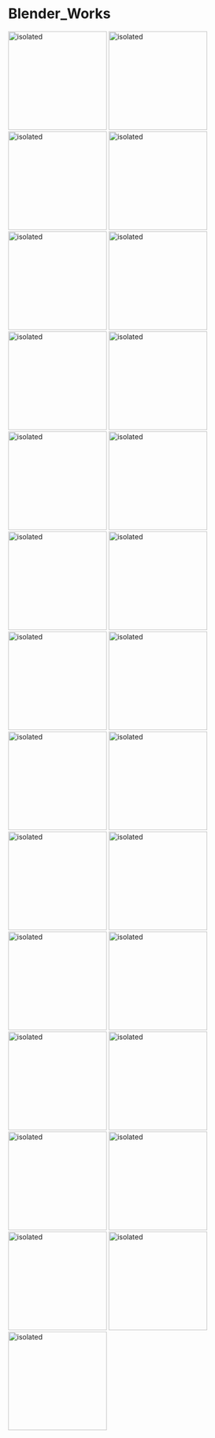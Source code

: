 # Blender_Works

<img src="./Alphabets/AB1.png" alt="isolated" height="200"/> <img src="./Alphabets/AB2.png" alt="isolated" height="200"/>
<img src="./Alphabets/AB3.png" alt="isolated" height="200"/> <img src="./Alphabets/c.png" alt="isolated" height="200"/>
<img src="./Alphabets/d.png" alt="isolated" height="200"/> <img src="./Alphabets/e.png" alt="isolated" height="200"/>
<img src="./Alphabets/f.png" alt="isolated" height="200"/> <img src="./Alphabets/g.png" alt="isolated" height="200"/>
<img src="./Alphabets/h.png" alt="isolated" height="200"/> <img src="./Alphabets/i.png" alt="isolated" height="200"/>
<img src="./Alphabets/j.png" alt="isolated" height="200"/> <img src="./Alphabets/k.png" alt="isolated" height="200"/>
<img src="./Alphabets/l.png" alt="isolated" height="200"/> <img src="./Alphabets/m.png" alt="isolated" height="200"/>
<img src="./Alphabets/n.png" alt="isolated" height="200"/> <img src="./Alphabets/o.png" alt="isolated" height="200"/>
<img src="./Alphabets/p.png" alt="isolated" height="200"/> <img src="./Alphabets/q.png" alt="isolated" height="200"/>
<img src="./Alphabets/r.png" alt="isolated" height="200"/> <img src="./Alphabets/s.png" alt="isolated" height="200"/>
<img src="./Alphabets/t.png" alt="isolated" height="200"/> <img src="./Alphabets/u.png" alt="isolated" height="200"/>
<img src="./Alphabets/v.png" alt="isolated" height="200"/> <img src="./Alphabets/w.png" alt="isolated" height="200"/>
<img src="./Alphabets/x.png" alt="isolated" height="200"/> <img src="./Alphabets/y.png" alt="isolated" height="200"/>
<img src="./Alphabets/z.png" alt="isolated" height="200"/>
